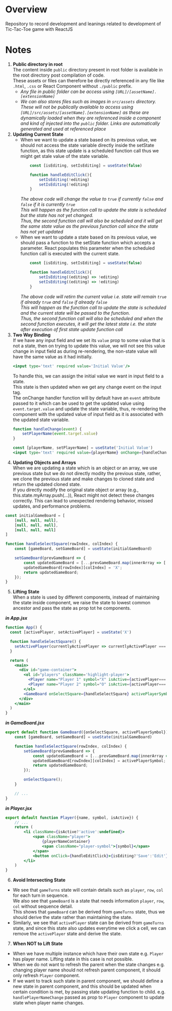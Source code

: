 # Overview
Repository to record development and leanings related to development of Tic-Tac-Toe game with ReactJS

# Notes
1. **Public directory in root**  
The content inside `public` directory present in root folder is available in the root directory post compilation of code.  
These assets or files can therefore be directly referenced in any file like `.html`, `.css` or React Component without `./public` prefix.  
    - *Any file in public folder can be access using `[URL]/[assetName].[extensionName]`*  
    - *We can also stores files such as images in `src/assets` directory. These will not be publically available to access using `[URL]/src/assets/[assetName].[extensionName]` as these are dynamically loaded when they are referenced inside a component and kind of injected into the `public` folder. Links are automatically generated and used at referenced place*
2. **Updating Current State**  
    - When we want to update a state based on its previous value, we should not access the state variable directly inside the setState function, as this state update is a scheduled function call thus we might get stale value of the state variable.  
        ```jsx
            const [isEditing, setIsEditing] = useState(false)

            function handleEditClick(){
                setIsEditing(!editing)
                setIsEditing(!editing)
            }
        ```
        *The above code will change the value to `true` if currently `false` and `false` if it is currently `true`  
        This will happen as the function call to update the state is scheduled but the state has not yet changed.  
        Thus, the second function call will also be scheduled and it will get the same state value as the previous function call since the state has not yet updated*  
    - When we want to update a state based on its previous value, we should pass a function to the setState function which accepts a parameter. React populates this parameter when the scheduled function call is executed with the current state.  
        ```jsx
            const [isEditing, setIsEditing] = useState(false)

            function handleEditClick(){
                setIsEditing((editing) => !editing)
                setIsEditing((editing) => !editing)
            }
        ```
        *The above code will retirn the current value i.e. state will remain `true` if already `true` and `false` if already `false`  
        This will happen as the function call to update the state is scheduled and the current state will be passed to the function.  
        Thus, the second function call will also be scheduled and when the second function executes, it will get the latest state i.e. the state after execution of first state update function call*  
3. **Two Way Binding**  
If we have any input field and we set its `value` prop to some value that is not a state, then on trying to update this value, we will not see this value change in input field as during re-rendering, the non-state value will have the same value as it had initially.  
    ```jsx
    <input type='text' required value='Initial Value'/>
    ```
    To handle this, we can assign the initial value we want in input field to a state.  
    This state is then updated when we get any change event on the input tag.  
    The onChange handler function will by default have an `event` attribute passed to it which can be used to get the updated value using `event.target.value` and update the state variable, thus, re-rendering the component with the updated value of input field as it is associated with the updated state variable.
    ```jsx
    function handleChange(event) {
        setPlayerName(event.target.value)
    }

    const [playerName, setPlayerName] = useState('Initial Value')
    <input type='text' required value={playerName} onChange={handleChange}/>
    ```
4. **Updating Objects and Arrays**  
When we are updating a state which is an object or an array, we use previous state but we do not directly modity the previous state, rather, we clone the previous state and make changes to cloned state and return the updated cloned state.  
If you directly modify the original state object or array (e.g., this.state.myArray.push(...)), React might not detect these changes correctly. This can lead to unexpected rendering behavior, missed updates, and performance problems.  
```jsx
const initialGameBoard = [
    [null, null, null],
    [null, null, null],
    [null, null, null]
]

function handleSelectSquare(rowIndex, colIndex) {   
    const [gameBoard, setGameBoard] = useState(initialGameBoard)

    setGameBoard(prevGameBoard => {
        const updatedGameBoard = [...prevGameBoard.map(innerArray => [...innerArray])]
        updatedGameBoard[rowIndex][colIndex] = 'X';
        return updatedGameBoard;
    });
}
```
5. **Lifting State**  
When a state is used by different components, instead of maintaining the state inside component, we raise the state to lowest common ancestor and pass the state as prop tot he components.  

***in App.jsx***
```jsx
function App() {
  const [activePlayer, setActivePlayer] = useState('X')

  function handleSelectSquare() {
    setActivePlayer(currentlyActivePlayer => currentlyActivePlayer === 'X'?'O':'X')
  }

  return (
    <main>
      <div id="game-container">
        <ol id="players" className='highlight-player'>
          <Player name="Player 1" symbol="X" isActive={activePlayer==='X'}/>
          <Player name="Player 2" symbol="O" isActive={activePlayer==='O'}/>
        </ol>
        <GameBoard onSelectSquare={handleSelectSquare} activePlayerSymbol={activePlayer}/>
      </div>
    </main>
  )
}
```

***in GameBoard.jsx***
```jsx
export default function GameBoard({onSelectSquare, activePlayerSymbol}){
    const [gameBoard, setGameBoard] = useState(initialGameBoard)

    function handleSelectSquare(rowIndex, colIndex) {
        setGameBoard(prevGameBoard => {
            const updatedGameBoard = [...prevGameBoard.map(innerArray => [...innerArray])]
            updatedGameBoard[rowIndex][colIndex] = activePlayerSymbol;
            return updatedGameBoard;
        });

        onSelectSquare();
    }

    // ...
}
```

***in Player.jsx***
```jsx
export default function Player({name, symbol, isActive}) {
    // ...
    return (
        <li className={isActive?'active':undefined}>
            <span className="player">
                {playerNameContainer}
                <span className="player-symbol">{symbol}</span>
            </span>
            <button onClick={handleEditClick}>{isEditing?'Save':'Edit'}</button>
        </li>
    )
}
```
6. **Avoid Intersecting State**  
- We see that `gameTurns` state will contain details such as `player`, `row`, `col` for each turn in sequence.  
    We also see that `gameBoard` is a state that needs information `player`, `row`, `col` without sequence detail.  
    This shows that `gameBoard` can be derived from `gameTurns` state, thus we should derive the state rather than maintaining the state.   
- Similarly, we see that `activePlayer` state can be derived from `gameTurns` state, and since this state also updates everytime we click a cell, we can remove the `activePlayer` state and derive the state.
7. **When NOT to Lift State**  
- When we have multiple instance which have their own state e.g. `Player` has player name. Lifting state in this case is not possible.  
- When we do not want to refresh the parent when the state changes e.g. changing player name should not refresh parent component, it should only refresh `Player` component. 
- If we want to track such state in parent component, we should define a new state in parent component, and this should be updated when certain condition is met, by passing state updating function to child. e.g. `handlePlayerNameChange` passed as prop to `Player` component to update state when player name changes.

